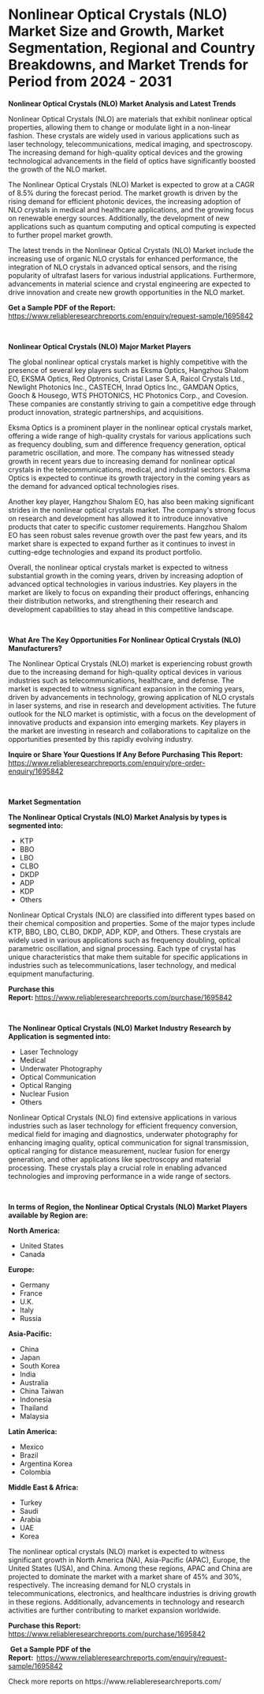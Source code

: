 <p><h1>Nonlinear Optical Crystals (NLO) Market Size and Growth, Market Segmentation, Regional and Country Breakdowns, and Market Trends for Period from 2024 -  2031</h1></p><p><strong>Nonlinear Optical Crystals (NLO) Market Analysis and Latest Trends</strong></p>
<p><p>Nonlinear Optical Crystals (NLO) are materials that exhibit nonlinear optical properties, allowing them to change or modulate light in a non-linear fashion. These crystals are widely used in various applications such as laser technology, telecommunications, medical imaging, and spectroscopy. The increasing demand for high-quality optical devices and the growing technological advancements in the field of optics have significantly boosted the growth of the NLO market.</p><p>The Nonlinear Optical Crystals (NLO) Market is expected to grow at a CAGR of 8.5% during the forecast period. The market growth is driven by the rising demand for efficient photonic devices, the increasing adoption of NLO crystals in medical and healthcare applications, and the growing focus on renewable energy sources. Additionally, the development of new applications such as quantum computing and optical computing is expected to further propel market growth.</p><p>The latest trends in the Nonlinear Optical Crystals (NLO) Market include the increasing use of organic NLO crystals for enhanced performance, the integration of NLO crystals in advanced optical sensors, and the rising popularity of ultrafast lasers for various industrial applications. Furthermore, advancements in material science and crystal engineering are expected to drive innovation and create new growth opportunities in the NLO market.</p></p>
<p><strong>Get a Sample PDF of the Report:&nbsp;</strong> <a href="https://www.reliableresearchreports.com/enquiry/request-sample/1695842">https://www.reliableresearchreports.com/enquiry/request-sample/1695842</a></p>
<p>&nbsp;</p>
<p><strong>Nonlinear Optical Crystals (NLO) Major Market Players</strong></p>
<p><p>The global nonlinear optical crystals market is highly competitive with the presence of several key players such as Eksma Optics, Hangzhou Shalom EO, EKSMA Optics, Red Optronics, Cristal Laser S.A, Raicol Crystals Ltd., Newlight Photonics Inc., CASTECH, Inrad Optics Inc., GAMDAN Optics, Gooch & Housego, WTS PHOTONICS, HC Photonics Corp., and Covesion. These companies are constantly striving to gain a competitive edge through product innovation, strategic partnerships, and acquisitions.</p><p>Eksma Optics is a prominent player in the nonlinear optical crystals market, offering a wide range of high-quality crystals for various applications such as frequency doubling, sum and difference frequency generation, optical parametric oscillation, and more. The company has witnessed steady growth in recent years due to increasing demand for nonlinear optical crystals in the telecommunications, medical, and industrial sectors. Eksma Optics is expected to continue its growth trajectory in the coming years as the demand for advanced optical technologies rises.</p><p>Another key player, Hangzhou Shalom EO, has also been making significant strides in the nonlinear optical crystals market. The company's strong focus on research and development has allowed it to introduce innovative products that cater to specific customer requirements. Hangzhou Shalom EO has seen robust sales revenue growth over the past few years, and its market share is expected to expand further as it continues to invest in cutting-edge technologies and expand its product portfolio.</p><p>Overall, the nonlinear optical crystals market is expected to witness substantial growth in the coming years, driven by increasing adoption of advanced optical technologies in various industries. Key players in the market are likely to focus on expanding their product offerings, enhancing their distribution networks, and strengthening their research and development capabilities to stay ahead in this competitive landscape.</p></p>
<p>&nbsp;</p>
<p><strong>What Are The Key Opportunities For Nonlinear Optical Crystals (NLO) Manufacturers?</strong></p>
<p><p>The Nonlinear Optical Crystals (NLO) market is experiencing robust growth due to the increasing demand for high-quality optical devices in various industries such as telecommunications, healthcare, and defense. The market is expected to witness significant expansion in the coming years, driven by advancements in technology, growing application of NLO crystals in laser systems, and rise in research and development activities. The future outlook for the NLO market is optimistic, with a focus on the development of innovative products and expansion into emerging markets. Key players in the market are investing in research and collaborations to capitalize on the opportunities presented by this rapidly evolving industry.</p></p>
<p><strong>Inquire or Share Your Questions If Any Before Purchasing This Report:</strong> <a href="https://www.reliableresearchreports.com/enquiry/pre-order-enquiry/1695842">https://www.reliableresearchreports.com/enquiry/pre-order-enquiry/1695842</a></p>
<p>&nbsp;</p>
<p><strong>Market Segmentation</strong></p>
<p><strong>The Nonlinear Optical Crystals (NLO) Market Analysis by types is segmented into:</strong></p>
<p><ul><li>KTP</li><li>BBO</li><li>LBO</li><li>CLBO</li><li>DKDP</li><li>ADP</li><li>KDP</li><li>Others</li></ul></p>
<p><p>Nonlinear Optical Crystals (NLO) are classified into different types based on their chemical composition and properties. Some of the major types include KTP, BBO, LBO, CLBO, DKDP, ADP, KDP, and Others. These crystals are widely used in various applications such as frequency doubling, optical parametric oscillation, and signal processing. Each type of crystal has unique characteristics that make them suitable for specific applications in industries such as telecommunications, laser technology, and medical equipment manufacturing.</p></p>
<p><strong>Purchase this Report:&nbsp;</strong><a href="https://www.reliableresearchreports.com/purchase/1695842">https://www.reliableresearchreports.com/purchase/1695842</a></p>
<p>&nbsp;</p>
<p><strong>The Nonlinear Optical Crystals (NLO) Market Industry Research by Application is segmented into:</strong></p>
<p><ul><li>Laser Technology</li><li>Medical</li><li>Underwater Photography</li><li>Optical Communication</li><li>Optical Ranging</li><li>Nuclear Fusion</li><li>Others</li></ul></p>
<p><p>Nonlinear Optical Crystals (NLO) find extensive applications in various industries such as laser technology for efficient frequency conversion, medical field for imaging and diagnostics, underwater photography for enhancing imaging quality, optical communication for signal transmission, optical ranging for distance measurement, nuclear fusion for energy generation, and other applications like spectroscopy and material processing. These crystals play a crucial role in enabling advanced technologies and improving performance in a wide range of sectors.</p></p>
<p>&nbsp;</p>
<p><strong>In terms of Region, the Nonlinear Optical Crystals (NLO) Market Players available by Region are:</strong></p>
<p>
    <p> <strong> North America: </strong>
        <ul>
            <li>United States</li>
            <li>Canada</li>
        </ul>
        </p> 
    <p> <strong> Europe: </strong>
        <ul>
            <li>Germany</li>
            <li>France</li>
            <li>U.K.</li>
            <li>Italy</li>
            <li>Russia</li>
        </ul>
        </p> 
    <p> <strong> Asia-Pacific: </strong>
        <ul>
            <li>China</li>
            <li>Japan</li>
            <li>South Korea</li>
            <li>India</li>
            <li>Australia</li>
            <li>China Taiwan</li>
            <li>Indonesia</li>
            <li>Thailand</li>
            <li>Malaysia</li>
        </ul>
        </p> 
    <p> <strong> Latin America: </strong>
        <ul>
            <li>Mexico</li>
            <li>Brazil</li>
            <li>Argentina Korea</li>
            <li>Colombia</li>
        </ul>
        </p> 
    <p> <strong> Middle East & Africa: </strong>
        <ul>
            <li>Turkey</li>
            <li>Saudi</li>
            <li>Arabia</li>
            <li>UAE</li>
            <li>Korea</li>
        </ul>
    </p>
    </p>
<p><p>The nonlinear optical crystals (NLO) market is expected to witness significant growth in North America (NA), Asia-Pacific (APAC), Europe, the United States (USA), and China. Among these regions, APAC and China are projected to dominate the market with a market share of 45% and 30%, respectively. The increasing demand for NLO crystals in telecommunications, electronics, and healthcare industries is driving growth in these regions. Additionally, advancements in technology and research activities are further contributing to market expansion worldwide.</p></p>
<p><strong>Purchase this Report: </strong><a href="https://www.reliableresearchreports.com/purchase/1695842">https://www.reliableresearchreports.com/purchase/1695842</a></p>
<p>&nbsp;<strong>Get a Sample PDF of the Report:&nbsp;&nbsp;</strong><a href="https://www.reliableresearchreports.com/enquiry/request-sample/1695842">https://www.reliableresearchreports.com/enquiry/request-sample/1695842</a></p>
<p><strong></strong></p>
<p>Check more reports on https://www.reliableresearchreports.com/</p>